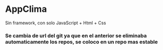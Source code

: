 # AppClima
Sin framework, con solo JavaScript + Html + Css

### Se cambia de url del git ya que en el anterior se eliminaba automaticamente los repos, se coloco en un repo mas estable
